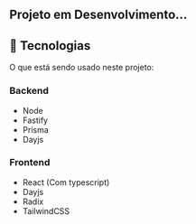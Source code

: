 ## Projeto em Desenvolvimento...

## :rocket: Tecnologias ##

O que está sendo usado neste projeto:

<h3>Backend</h3>

- Node
- Fastify
- Prisma
- Dayjs

<h3>Frontend</h3>

- React (Com typescript)
- Dayjs
- Radix
- TailwindCSS
